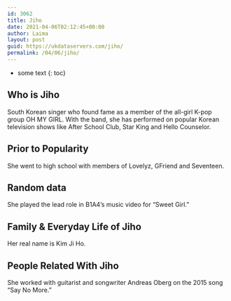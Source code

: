 ```yaml
---
id: 3062
title: Jiho
date: 2021-04-06T02:12:45+00:00
author: Laima
layout: post
guid: https://ukdataservers.com/jiho/
permalink: /04/06/jiho/
---
```


* some text
{: toc}


## Who is Jiho
                  
                  
                  
South Korean singer who found fame as a member of the all-girl K-pop group OH MY GIRL. With the band, she has performed on popular Korean television shows like After School Club, Star King and Hello Counselor.
                  
              
            
              
            
                
                
                
## Prior to Popularity
                  
                  
                  
She went to high school with members of Lovelyz, GFriend and Seventeen.
                  
              
            
              
            
                
                
                
## Random data
                  
                  
                  
She played the lead role in B1A4&#8217;s music video for &#8220;Sweet Girl.&#8221;
                  
              
            
              
            
                
                
                
## Family & Everyday Life of Jiho
                  
                  
                  
Her real name is Kim Ji Ho.
                  
              
            
              
            
                
                
                
## People Related With Jiho
                  
                  
                  
She worked with guitarist and songwriter Andreas Oberg on the 2015 song &#8220;Say No More.&#8221;
                  
              
            
              
            
                
              
            
              
              
            
            
              
            
          
          
          